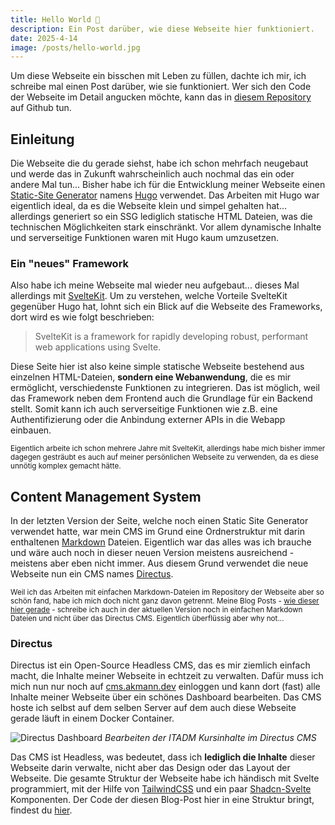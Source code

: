 ```yaml
---
title: Hello World 👀
description: Ein Post darüber, wie diese Webseite hier funktioniert.
date: 2025-4-14
image: /posts/hello-world.jpg
---
```


Um diese Webseite ein bisschen mit Leben zu füllen, dachte ich mir, ich schreibe mal einen Post darüber, wie sie funktioniert. Wer sich den Code der Webseite im Detail angucken möchte, kann das in [diesem Repository](https://github.com/redii/www) auf Github tun.

## Einleitung

Die Webseite die du gerade siehst, habe ich schon mehrfach neugebaut und werde das in Zukunft wahrscheinlich auch nochmal das ein oder andere Mal tun... Bisher habe ich für die Entwicklung meiner Webseite einen [Static-Site Generator](https://en.wikipedia.org/wiki/Static_site_generator) namens [Hugo](https://gohugo.io/) verwendet. Das Arbeiten mit Hugo war eigentlich ideal, da es die Webseite klein und simpel gehalten hat... allerdings generiert so ein SSG lediglich statische HTML Dateien, was die technischen Möglichkeiten stark einschränkt. Vor allem dynamische Inhalte und serverseitige Funktionen waren mit Hugo kaum umzusetzen.

### Ein "neues" Framework

Also habe ich meine Webseite mal wieder neu aufgebaut... dieses Mal allerdings mit [SvelteKit](https://svelte.dev/). Um zu verstehen, welche Vorteile SvelteKit gegenüber Hugo hat, lohnt sich ein Blick auf die Webseite des Frameworks, dort wird es wie folgt beschrieben:

> SvelteKit is a framework for rapidly developing robust, performant web applications using Svelte.

Diese Seite hier ist also keine simple statische Webseite bestehend aus einzelnen HTML-Dateien, **sondern eine Webanwendung**, die es mir ermöglicht, verschiedenste Funktionen zu integrieren. Das ist möglich, weil das Framework neben dem Frontend auch die Grundlage für ein Backend stellt. Somit kann ich auch serverseitige Funktionen wie z.B. eine Authentifizierung oder die Anbindung externer APIs in die Webapp einbauen.

<small>Eigentlich arbeite ich schon mehrere Jahre mit SvelteKit, allerdings habe mich bisher immer dagegen gesträubt es auch auf meiner persönlichen Webseite zu verwenden, da es diese unnötig komplex gemacht hätte.</small>

## Content Management System

In der letzten Version der Seite, welche noch einen Static Site Generator verwendet hatte, war mein CMS im Grund eine Ordnerstruktur mit darin enthaltenen [Markdown](https://www.markdownguide.org/getting-started/) Dateien. Eigentlich war das alles was ich brauche und wäre auch noch in dieser neuen Version meistens ausreichend - meistens aber eben nicht immer. Aus diesem Grund verwendet die neue Webseite nun ein CMS names [Directus](https://directus.io/).

<small>

Weil ich das Arbeiten mit einfachen Markdown-Dateien im Repository der Webseite aber so schön fand, habe ich mich doch nicht ganz davon getrennt. Meine Blog Posts - [wie dieser hier gerade](https://github.com/redii/www/blob/main/src/content/posts/hello-world.md) - schreibe ich auch in der aktuellen Version noch in einfachen Markdown Dateien und nicht über das Directus CMS. Eigentlich überflüssig aber why not...

</small>

### Directus

Directus ist ein Open-Source Headless CMS, das es mir ziemlich einfach macht, die Inhalte meiner Webseite in echtzeit zu verwalten. Dafür muss ich mich nun nur noch auf [cms.akmann.dev](https://cms.akmann.dev) einloggen und kann dort (fast) alle Inhalte meiner Webseite über ein schönes Dashboard bearbeiten. Das CMS hoste ich selbst auf dem selben Server auf dem auch diese Webseite gerade läuft in einem Docker Container.

![Directus Dashboard](/posts/directus_editing_itadm.png)
_Bearbeiten der ITADM Kursinhalte im Directus CMS_

Das CMS ist Headless, was bedeutet, dass ich **lediglich die Inhalte** dieser Webseite darin verwalte, nicht aber das Design oder das Layout der Webseite. Die gesamte Struktur der Webseite habe ich händisch mit Svelte programmiert, mit der Hilfe von [TailwindCSS](https://tailwindcss.com/) und ein paar [Shadcn-Svelte](https://www.shadcn-svelte.com/) Komponenten. Der Code der diesen Blog-Post hier in eine Struktur bringt, findest du [hier](<https://github.com/redii/www/blob/main/src/routes/(www)/posts/%5Bslug%5D/%2Bpage.svelte>).
